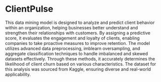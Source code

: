 # ClientPulse
This data mining model is designed to analyze and predict client behavior within an organization, helping businesses better understand and strengthen their relationships with customers. By assigning a predictive score, it evaluates the engagement and loyalty of clients, enabling companies to take proactive measures to improve retention. The model utilizes advanced data preprocessing, imblearn oversampling, and aggregate classification techniques to handle imbalanced and skewed datasets effectively. Through these methods, it accurately determines the likelihood of client churn based on various characteristics. The dataset for this analysis was sourced from Kaggle, ensuring diverse and real-world applicability.
